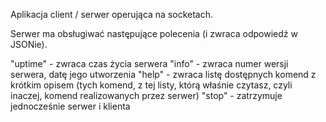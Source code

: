 Aplikacja client / serwer operująca na socketach.

Serwer ma obsługiwać następujące polecenia (i zwraca odpowiedź w JSONie).

"uptime" - zwraca czas życia serwera
"info" - zwraca numer wersji serwera, datę jego utworzenia
"help" - zwraca listę dostępnych komend z krótkim opisem (tych komend, z tej listy, którą właśnie czytasz, czyli inaczej, komend realizowanych przez serwer)
"stop" - zatrzymuje jednocześnie serwer i klienta